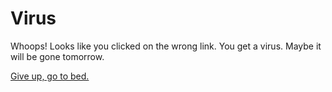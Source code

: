 # Virus
Whoops!  Looks like you clicked on the wrong link.  You get a virus.  Maybe it will be gone tomorrow.

[Give up, go to bed.](../alarm.md)